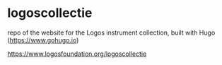 # logoscollectie
repo of the website for the Logos instrument collection,
built with Hugo (https://www.gohugo.io)

https://www.logosfoundation.org/logoscollectie
